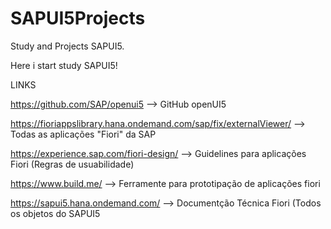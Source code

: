 # SAPUI5Projects
Study and Projects SAPUI5.

Here i start study SAPUI5!

LINKS

https://github.com/SAP/openui5 --> GitHub openUI5

https://fioriappslibrary.hana.ondemand.com/sap/fix/externalViewer/ --> Todas as aplicações "Fiori" da SAP

https://experience.sap.com/fiori-design/ --> Guidelines para aplicações Fiori (Regras de usuabilidade)

https://www.build.me/ --> Ferramente para prototipação de aplicações fiori

https://sapui5.hana.ondemand.com/ --> Documentção Técnica Fiori (Todos os objetos do SAPUI5
